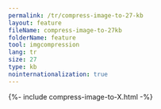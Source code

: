 ```yaml
---
permalink: /tr/compress-image-to-27-kb
layout: feature
fileName: compress-image-to-27kb
folderName: feature
tool: imgcompression
lang: tr
size: 27
type: kb
nointernationalization: true
---
```

{%- include compress-image-to-X.html -%}
      